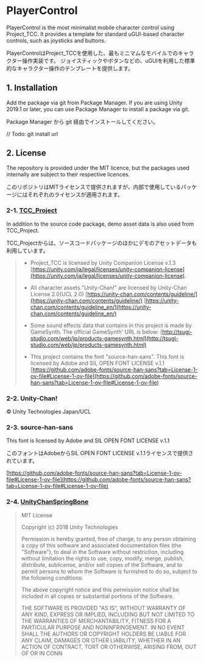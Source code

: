 # PlayerControl
PlayerControl is the most minimalist mobile character control using Project_TCC.
It provides a template for standard uGUI-based character controls, such as joysticks and buttons.

PlayerControlはProject_TCCを使用した、最もミニマムなモバイルでのキャラクター操作実装です。
ジョイスティックやボタンなどの、uGUIを利用した標準的なキャラクター操作のテンプレートを提供します。

## 1. Installation
Add the package via git from Package Manager.
If you are using Unity 2019.1 or later, you can use Package Manager to install a package via git.

Package Manager から git 経由でインストールしてください。

// Todo: git install url

## 2. License
The repository is provided under the MIT licence, but the packages used internally are subject to their respective licences.

このリポジトリはMITライセンスで提供されますが、内部で使用しているパッケージにはそれぞれのライセンスが適用されます。
### 2-1. [TCC_Project](https://github.com/unity3d-jp/Project_TCC)
In addition to the source code package, demo asset data is also used from TCC_Project.

TCC_Projectからは、ソースコードパッケージのほかにデモのアセットデータも利用しています。

> * Project_TCC is licensed by Unity Companion License v.1.3
[https://unity.com/ja/legal/licenses/unity-companion-license](https://unity.com/ja/legal/licenses/unity-companion-license).
>
> * All character assets "Unity-Chan!" are licensed by Unity-Chan License 2.0(UCL 2.0)
[https://unity-chan.com/contents/guideline/](https://unity-chan.com/contents/guideline/)
[https://unity-chan.com/contents/guideline_en/](https://unity-chan.com/contents/guideline_en/)
>
> * Some sound effects data that contains in this project is made by GameSynth.
The official GameSynth' URL is below:
[http://tsugi-studio.com/web/jp/products-gamesynth.html](http://tsugi-studio.com/web/jp/products-gamesynth.html)
>
>* This project contains the font "source-han-sans". This font is licensed by Adobe and SIL OPEN FONT LICENSE v.1.1
[https://github.com/adobe-fonts/source-han-sans?tab=License-1-ov-file#License-1-ov-file](https://github.com/adobe-fonts/source-han-sans?tab=License-1-ov-file#License-1-ov-file)

### 2-2. Unity-Chan!
© Unity Technologies Japan/UCL

### 2-3. source-han-sans
This font is licensed by Adobe and SIL OPEN FONT LICENSE v.1.1

このフォントはAdobeからSIL OPEN FONT LICENSE v.1.1ライセンスで提供されています。

[https://github.com/adobe-fonts/source-han-sans?tab=License-1-ov-file#License-1-ov-file](https://github.com/adobe-fonts/source-han-sans?tab=License-1-ov-file#License-1-ov-file)

### 2-4. [UnityChanSpringBone](https://github.com/unity3d-jp/UnityChanSpringBone)
> MIT License
>
> Copyright (c) 2018 Unity Technologies
>
> Permission is hereby granted, free of charge, to any person obtaining a copy
of this software and associated documentation files (the "Software"), to deal
in the Software without restriction, including without limitation the rights
to use, copy, modify, merge, publish, distribute, sublicense, and/or sell
copies of the Software, and to permit persons to whom the Software is
furnished to do so, subject to the following conditions:
>
> The above copyright notice and this permission notice shall be included in all
copies or substantial portions of the Software.
>
> THE SOFTWARE IS PROVIDED "AS IS", WITHOUT WARRANTY OF ANY KIND, EXPRESS OR
IMPLIED, INCLUDING BUT NOT LIMITED TO THE WARRANTIES OF MERCHANTABILITY,
FITNESS FOR A PARTICULAR PURPOSE AND NONINFRINGEMENT. IN NO EVENT SHALL THE
AUTHORS OR COPYRIGHT HOLDERS BE LIABLE FOR ANY CLAIM, DAMAGES OR OTHER
LIABILITY, WHETHER IN AN ACTION OF CONTRACT, TORT OR OTHERWISE, ARISING FROM,
OUT OF OR IN CONN
